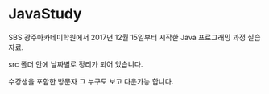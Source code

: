 # JavaStudy

SBS 광주아카데미학원에서 2017년 12월 15일부터 시작한 Java 프로그래밍 과정 실습자료.

src 폴더 안에 날짜별로 정리가 되어 있습니다.

수강생을 포함한 방문자 그 누구도 보고 다운가능 합니다.
